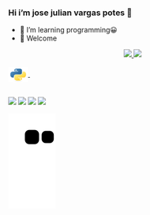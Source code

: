 ### Hi i’m jose julian vargas potes 👋


- 🌱 I’m learning programming😀
- 🤗 Welcome

<div align="center">
  <a href="https://github.com/Dillinger2">
  <img height="180em" src="https://github-readme-stats.vercel.app/api?username=Dillinger2&show_icons=true&theme=dark&include_all_commits=true&count_private=true"/>
  <img height="180em" src="https://github-readme-stats.vercel.app/api/top-langs/?username=Dillinger2&layout=compact&langs_count=7&theme=dracula"/>
</div>
  
  <div style="display: inline_block"><br>
    
  <img align="center" alt="rafa-Python" height="30" width="40" src="https://raw.githubusercontent.com/devicons/devicon/master/icons/python/python-original.svg"/>
  <img src=""/>

</div>
  
##
  
  <div> 
  <a href="https://www.youtube.com/channel/UCis4cweoB4df2FKrVFlqadg" target="_blank"><img src="https://img.shields.io/badge/YouTube-FF0000?style=for-the-badge&logo=youtube&logoColor=white" target="_blank"></a>
 	<a href="https://www.twitch.tv/zenloka2" target="_blank"><img src="https://img.shields.io/badge/Twitch-9146FF?style=for-the-badge&logo=twitch&logoColor=white" target="_blank"></a>
  <a href = "mailto:jjvargas.potes@gmail.com"><img src="https://img.shields.io/badge/-Gmail-%23333?style=for-the-badge&logo=gmail&logoColor=white" target="_blank"></a>
  <a href="https://www.linkedin.com/in/josé-julián-vargas-potes-080b1623a/" target="_blank"><img src="https://img.shields.io/badge/-LinkedIn-%230077B5?style=for-the-badge&logo=linkedin&logoColor=white" target="_blank"></a> 
 
  ![Snake animation](https://github.com/rafaballerini/rafaballerini/blob/output/github-contribution-grid-snake.svg)
 
</div>

